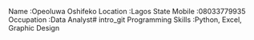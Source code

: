 Name :Opeoluwa Oshifeko
Location :Lagos State
Mobile :08033779935
Occupation :Data Analyst# intro_git
Programming Skills :Python, Excel, Graphic Design

